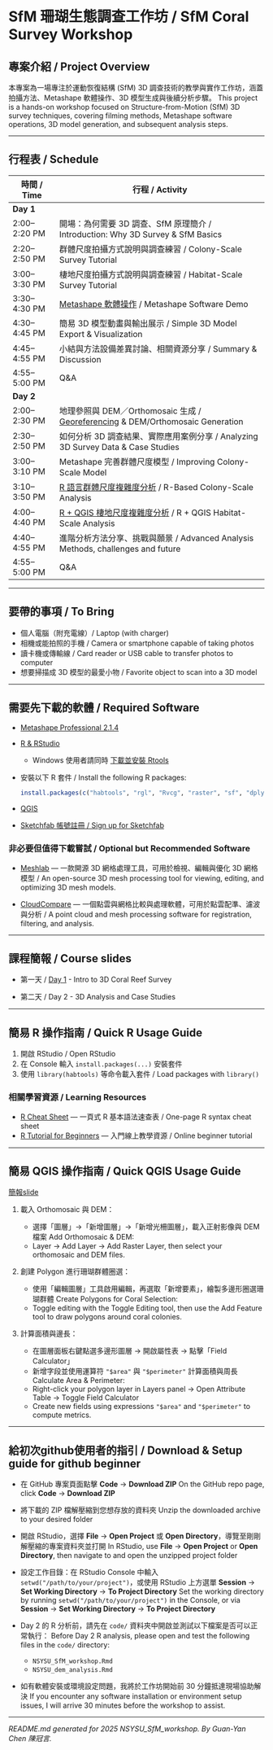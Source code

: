 # SfM 珊瑚生態調查工作坊 / SfM Coral Survey Workshop

## 專案介紹 / Project Overview

本專案為一場專注於運動恢復結構 (SfM) 3D 調查技術的教學與實作工作坊，涵蓋拍攝方法、Metashape 軟體操作、3D 模型生成與後續分析步驟。
This project is a hands-on workshop focused on Structure-from-Motion (SfM) 3D survey techniques, covering filming methods, Metashape software operations, 3D model generation, and subsequent analysis steps.

---

## 行程表 / Schedule

| 時間 / Time    | 行程 / Activity                                                                                          |
| ------------ | ------------------------------------------------------------------------------------------------------ |
| **Day 1**    |                                                                                                        |
| 2:00–2:20 PM | 開場：為何需要 3D 調查、SfM 原理簡介 / Introduction: Why 3D Survey & SfM Basics                 |
| 2:20–2:50 PM | 群體尺度拍攝方式說明與調查練習 / Colony-Scale Survey Tutorial                       |
| 3:00–3:30 PM | 棲地尺度拍攝方式說明與調查練習 / Habitat-Scale Survey Tutorial                         |
| 3:30–4:30 PM | [Metashape 軟體操作](docs/NSYSU-MetashapeSOP-2505.pdf) / Metashape Software Demo                            |
| 4:30–4:45 PM | 簡易 3D 模型動畫與輸出展示 / Simple 3D Model Export & Visualization                     |
| 4:45–4:55 PM | 小結與方法設備差異討論、相關資源分享 / Summary & Discussion                                                              |
| 4:55–5:00 PM | Q\&A                                                                                                   |
| **Day 2**    |                                                                                                        |
| 2:00–2:30 PM | 地理參照與 DEM／Orthomosaic 生成 / [Georeferencing](docs/NSYSU-georeference.pdf) & DEM/Orthomosaic Generation       |
| 2:30–2:50 PM | 如何分析 3D 調查結果、實際應用案例分享 / Analyzing 3D Survey Data & Case Studies |
| 3:00–3:10 PM | Metashape 完善群體尺度模型 / Improving Colony-Scale Model                   |
| 3:10–3:50 PM | [R 語言群體尺度複雜度分析](code/NSYSU_SfM_workshop.md) / R-Based Colony-Scale Analysis                     |
| 4:00–4:40 PM | [R + QGIS 棲地尺度複雜度分析](code/NSYSU_dem_analysis.md) / R + QGIS Habitat-Scale Analysis                 |
| 4:40–4:55 PM | 進階分析方法分享、挑戰與願景 / Advanced Analysis Methods, challenges and future                                                                   |
| 4:55–5:00 PM | Q\&A                                                                                                   |

---

## 要帶的事項 / To Bring

* 個人電腦（附充電線）/ Laptop (with charger)
* 相機或能拍照的手機 / Camera or smartphone capable of taking photos
* 讀卡機或傳輸線 / Card reader or USB cable to transfer photos to computer
* 想要掃描成 3D 模型的最愛小物 / Favorite object to scan into a 3D model

---

## 需要先下載的軟體 / Required Software

* [Metashape Professional 2.1.4](https://www.agisoft.com/downloads/installer/)
* [R & RStudio](https://posit.co/download/rstudio-desktop/)

  * Windows 使用者請同時 [下載並安裝 Rtools](https://cran.r-project.org/bin/windows/Rtools/)
* 安裝以下 R 套件 / Install the following R packages:

  ```r
  install.packages(c("habtools", "rgl", "Rvcg", "raster", "sf", "dplyr", "ggplot2"))
  ```
* [QGIS](https://qgis.org/en/site/forusers/download.html)
* [Sketchfab 帳號註冊 / Sign up for Sketchfab](https://sketchfab.com/signup)

### 非必要但值得下載嘗試 / Optional but Recommended Software

* [Meshlab](https://www.meshlab.net/) — 一款開源 3D 網格處理工具，可用於檢視、編輯與優化 3D 網格模型 / An open-source 3D mesh processing tool for viewing, editing, and optimizing 3D mesh models.

* [CloudCompare](https://www.danielgm.net/cc/) — 一個點雲與網格比較與處理軟體，可用於點雲配準、濾波與分析 / A point cloud and mesh processing software for registration, filtering, and analysis.

---

## 課程簡報 / Course slides

* 第一天 / [Day 1](docs/DAY1-3Dreef_survey_intro.pdf) - Intro to 3D Coral Reef Survey

* 第二天 / Day 2 - 3D Analysis and Case Studies

---

## 簡易 R 操作指南 / Quick R Usage Guide

1. 開啟 RStudio / Open RStudio
2. 在 Console 輸入 `install.packages(...)` 安裝套件
3. 使用 `library(habtools)` 等命令載入套件 / Load packages with `library()`

### 相關學習資源 / Learning Resources

* [R Cheat Sheet](https://iqss.github.io/dss-workshops/R/Rintro/base-r-cheat-sheet.pdf) — 一頁式 R 基本語法速查表 / One-page R syntax cheat sheet
* [R Tutorial for Beginners](https://www.w3schools.com/r/default.asp) — 入門線上教學資源 / Online beginner tutorial

---

## 簡易 QGIS 操作指南 / Quick QGIS Usage Guide

[簡報slide](docs/NSYSU-QGIS-guide.pdf)

1. 載入 Orthomosaic 與 DEM：

   * 選擇「圖層」→「新增圖層」→「新增光柵圖層」，載入正射影像與 DEM 檔案
     Add Orthomosaic & DEM:
   * Layer → Add Layer → Add Raster Layer, then select your orthomosaic and DEM files.

2. 創建 Polygon 進行珊瑚群體圈選：

   * 使用「編輯圖層」工具啟用編輯，再選取「新增要素」，繪製多邊形圈選珊瑚群體
     Create Polygons for Coral Selection:
   * Toggle editing with the Toggle Editing tool, then use the Add Feature tool to draw polygons around coral colonies.

3. 計算面積與邊長：

   * 在圖層面板右鍵點選多邊形圖層 → 開啟屬性表 → 點擊「Field Calculator」
   * 新增字段並使用運算符 `"$area"` 與 `"$perimeter"` 計算面積與周長
     Calculate Area & Perimeter:
   * Right-click your polygon layer in Layers panel → Open Attribute Table → Toggle Field Calculator
   * Create new fields using expressions `"$area"` and `"$perimeter"` to compute metrics.

---

## 給初次github使用者的指引 / Download & Setup guide for github beginner

* 在 GitHub 專案頁面點擊 **Code** → **Download ZIP**
  On the GitHub repo page, click **Code** → **Download ZIP**

* 將下載的 ZIP 檔解壓縮到您想存放的資料夾
  Unzip the downloaded archive to your desired folder

* 開啟 RStudio，選擇 **File** → **Open Project** 或 **Open Directory**，導覽至剛剛解壓縮的專案資料夾並打開
  In RStudio, use **File** → **Open Project** or **Open Directory**, then navigate to and open the unzipped project folder

* 設定工作目錄：在 RStudio Console 中輸入 `setwd("/path/to/your/project")`，或使用 RStudio 上方選單 **Session** → **Set Working Directory** → **To Project Directory**
  Set the working directory by running `setwd("/path/to/your/project")` in the Console, or via **Session** → **Set Working Directory** → **To Project Directory**

* Day 2 的 R 分析前，請先在 `code/` 資料夾中開啟並測試以下檔案是否可以正常執行：
  Before Day 2 R analysis, please open and test the following files in the `code/` directory:

  * `NSYSU_SfM_workshop.Rmd`
  * `NSYSU_dem_analysis.Rmd`

* 如有軟體安裝或環境設定問題，我將於工作坊開始前 30 分鐘抵達現場協助解決
  If you encounter any software installation or environment setup issues, I will arrive 30 minutes before the workshop to assist.



---


*README.md generated for 2025 NSYSU\_SfM\_workshop. By Guan-Yan Chen 陳冠言.*
